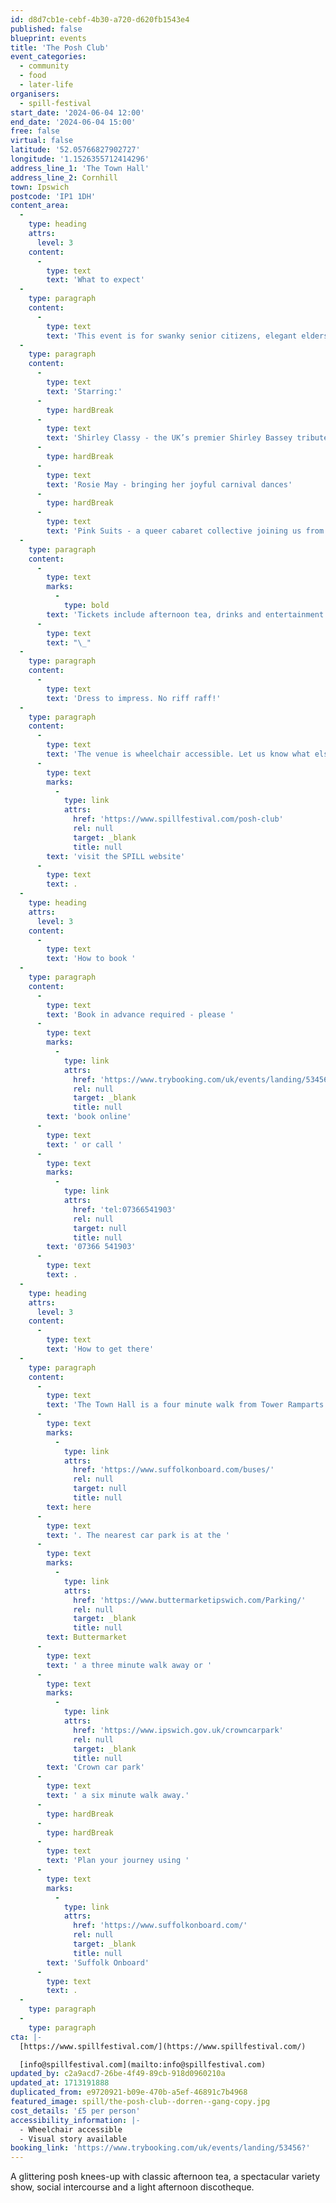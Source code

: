```yaml
---
id: d8d7cb1e-cebf-4b30-a720-d620fb1543e4
published: false
blueprint: events
title: 'The Posh Club'
event_categories:
  - community
  - food
  - later-life
organisers:
  - spill-festival
start_date: '2024-06-04 12:00'
end_date: '2024-06-04 15:00'
free: false
virtual: false
latitude: '52.05766827902727'
longitude: '1.1526355712414296'
address_line_1: 'The Town Hall'
address_line_2: Cornhill
town: Ipswich
postcode: 'IP1 1DH'
content_area:
  -
    type: heading
    attrs:
      level: 3
    content:
      -
        type: text
        text: 'What to expect'
  -
    type: paragraph
    content:
      -
        type: text
        text: 'This event is for swanky senior citizens, elegant elders and glamorous golden girls and geezers.'
  -
    type: paragraph
    content:
      -
        type: text
        text: 'Starring:'
      -
        type: hardBreak
      -
        type: text
        text: 'Shirley Classy - the UK’s premier Shirley Bassey tribute act'
      -
        type: hardBreak
      -
        type: text
        text: 'Rosie May - bringing her joyful carnival dances'
      -
        type: hardBreak
      -
        type: text
        text: 'Pink Suits - a queer cabaret collective joining us from Margate'
  -
    type: paragraph
    content:
      -
        type: text
        marks:
          -
            type: bold
        text: 'Tickets include afternoon tea, drinks and entertainment.'
      -
        type: text
        text: "\_"
  -
    type: paragraph
    content:
      -
        type: text
        text: 'Dress to impress. No riff raff!'
  -
    type: paragraph
    content:
      -
        type: text
        text: 'The venue is wheelchair accessible. Let us know what else you might need to enjoy the Posh Club when you book (such as access to the hearing loop or mobility scooter parking). For more access information and the visual story, '
      -
        type: text
        marks:
          -
            type: link
            attrs:
              href: 'https://www.spillfestival.com/posh-club'
              rel: null
              target: _blank
              title: null
        text: 'visit the SPILL website'
      -
        type: text
        text: .
  -
    type: heading
    attrs:
      level: 3
    content:
      -
        type: text
        text: 'How to book '
  -
    type: paragraph
    content:
      -
        type: text
        text: 'Book in advance required - please '
      -
        type: text
        marks:
          -
            type: link
            attrs:
              href: 'https://www.trybooking.com/uk/events/landing/53456?'
              rel: null
              target: _blank
              title: null
        text: 'book online'
      -
        type: text
        text: ' or call '
      -
        type: text
        marks:
          -
            type: link
            attrs:
              href: 'tel:07366541903'
              rel: null
              target: null
              title: null
        text: '07366 541903'
      -
        type: text
        text: .
  -
    type: heading
    attrs:
      level: 3
    content:
      -
        type: text
        text: 'How to get there'
  -
    type: paragraph
    content:
      -
        type: text
        text: 'The Town Hall is a four minute walk from Tower Ramparts bus station in the town centre - see the latest bus timetables '
      -
        type: text
        marks:
          -
            type: link
            attrs:
              href: 'https://www.suffolkonboard.com/buses/'
              rel: null
              target: null
              title: null
        text: here
      -
        type: text
        text: '. The nearest car park is at the '
      -
        type: text
        marks:
          -
            type: link
            attrs:
              href: 'https://www.buttermarketipswich.com/Parking/'
              rel: null
              target: _blank
              title: null
        text: Buttermarket
      -
        type: text
        text: ' a three minute walk away or '
      -
        type: text
        marks:
          -
            type: link
            attrs:
              href: 'https://www.ipswich.gov.uk/crowncarpark'
              rel: null
              target: _blank
              title: null
        text: 'Crown car park'
      -
        type: text
        text: ' a six minute walk away.'
      -
        type: hardBreak
      -
        type: hardBreak
      -
        type: text
        text: 'Plan your journey using '
      -
        type: text
        marks:
          -
            type: link
            attrs:
              href: 'https://www.suffolkonboard.com/'
              rel: null
              target: _blank
              title: null
        text: 'Suffolk Onboard'
      -
        type: text
        text: .
  -
    type: paragraph
  -
    type: paragraph
cta: |-
  [https://www.spillfestival.com/](https://www.spillfestival.com/)

  [info@spillfestival.com](mailto:info@spillfestival.com)
updated_by: c2a9acd7-26be-4f49-89cb-918d0960210a
updated_at: 1713191888
duplicated_from: e9720921-b09e-470b-a5ef-46891c7b4968
featured_image: spill/the-posh-club--dorren--gang-copy.jpg
cost_details: '£5 per person'
accessibility_information: |-
  - Wheelchair accessible
  - Visual story available
booking_link: 'https://www.trybooking.com/uk/events/landing/53456?'
---
```

A glittering posh knees-up with classic afternoon tea, a spectacular variety show, social intercourse and a light afternoon discotheque.